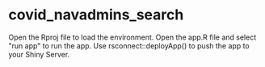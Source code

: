 # covid_navadmins_search

Open the Rproj file to load the environment. Open the app.R file and select "run app" to run the app. Use rsconnect::deployApp() to push the app to your Shiny Server.
